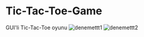 # Tic-Tac-Toe-Game
GUI'li Tic-Tac-Toe oyunu
![denemettt1](https://github.com/user-attachments/assets/17f246ce-8977-48cb-bcf4-6e855efcc1c0)
![denemettt2](https://github.com/user-attachments/assets/562c1aac-f8a7-41c5-8a08-ffff2c097705)
